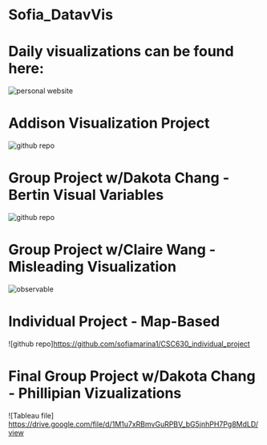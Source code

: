 # Sofia_DatavVis

# Daily visualizations can be found here:
![personal website](https://rapid-dear-split.glitch.me)

# Addison Visualization Project
![github repo](https://github.com/dcoder0111/csc630/tree/main/Addison)

# Group Project w/Dakota Chang - Bertin Visual Variables
![github repo](https://github.com/CSC630/group-task-2/tree/main/group-2)

# Group Project w/Claire Wang - Misleading Visualization
![observable](https://observablehq.com/@clairebookworm/iq)

# Individual Project - Map-Based
![github repo]https://github.com/sofiamarina1/CSC630_individual_project

# Final Group Project w/Dakota Chang - Phillipian Vizualizations
![Tableau file] https://drive.google.com/file/d/1M1u7xRBmvGuRPBV_bG5jnhPH7Pg8MdLD/view
